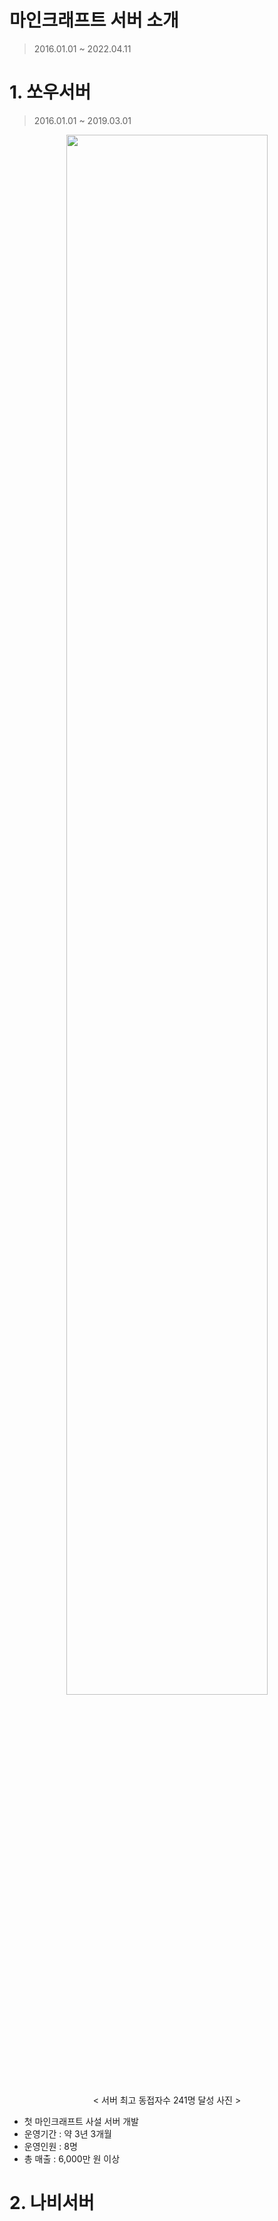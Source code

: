 # 마인크래프트 서버 소개
> 2016.01.01 ~ 2022.04.11


# 1. 쏘우서버
> 2016.01.01 ~ 2019.03.01

<div align="center">
  <img src="https://github.com/user-attachments/assets/fcb9f762-9769-407a-88ba-b5023fec26df" width="80%" height="80%"/>
  
  < 서버 최고 동접자수 241명 달성 사진 >
</div>


- 첫 마인크래프트 사설 서버 개발
- 운영기간 : 약 3년 3개월
- 운영인원 : 8명
- 총 매출 : 6,000만 원 이상



# 2. 나비서버

